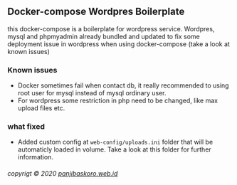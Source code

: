 ## Docker-compose Wordpres Boilerplate

this docker-compose is a boilerplate for wordpress service. Wordpres, mysql and phpmyadmin already bundled and updated to fix some deployment issue in wordpress when using docker-compose (take a look at known issues)


### Known issues

- Docker sometimes fail when contact db, it really recommended to using root user for mysql instead of mysql ordinary user. 
- For wordpress some restriction in php need to be changed, like max upload files etc.

### what fixed
- Added custom config at ```web-config/uploads.ini``` folder that will be automaticly loaded in volume. Take a look at this folder for further information.
 
###### copyrigt &copy; 2020 <a href="https://panjibaskoro.web.id">panjibaskoro.web.id</a>